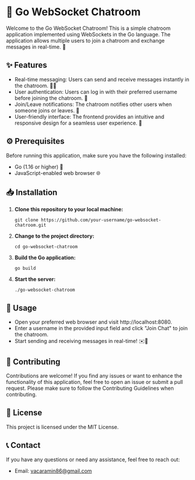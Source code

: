 # 🚀 Go WebSocket Chatroom

Welcome to the Go WebSocket Chatroom! This is a simple chatroom application implemented using WebSockets in the Go language. The application allows multiple users to join a chatroom and exchange messages in real-time. 💬

## ✨ Features

- Real-time messaging: Users can send and receive messages instantly in the chatroom. 📩📨
- User authentication: Users can log in with their preferred username before joining the chatroom. 🔐
- Join/Leave notifications: The chatroom notifies other users when someone joins or leaves. 📢
- User-friendly interface: The frontend provides an intuitive and responsive design for a seamless user experience. 🌟

## ⚙️ Prerequisites

Before running this application, make sure you have the following installed:

- Go (1.16 or higher) 🐹
- JavaScript-enabled web browser 🌐

## 📥 Installation

1. **Clone this repository to your local machine:**

   ```shell
   git clone https://github.com/your-username/go-websocket-chatroom.git

2. **Change to the project directory:**
   ```shell
   cd go-websocket-chatroom

3. **Build the Go application:**
   ```shell
   go build
   
4. **Start the server:**
   ```shell
   ./go-websocket-chatroom

## 🚀 Usage

- Open your preferred web browser and visit http://localhost:8080.
- Enter a username in the provided input field and click "Join Chat" to join the chatroom.
- Start sending and receiving messages in real-time! ✉️💬

## 🤝 Contributing

Contributions are welcome! If you find any issues or want to enhance the functionality of this application, feel free to open an issue or submit a pull request. Please make sure to follow the Contributing Guidelines when contributing.

## 📄 License

This project is licensed under the MIT License.

## 📞 Contact

If you have any questions or need any assistance, feel free to reach out:

- Email: vacaramin86@gmail.com
